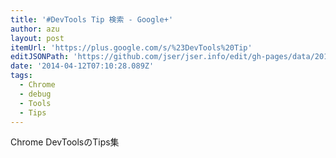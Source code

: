 ```yaml
---
title: '#DevTools Tip 検索 - Google+'
author: azu
layout: post
itemUrl: 'https://plus.google.com/s/%23DevTools%20Tip'
editJSONPath: 'https://github.com/jser/jser.info/edit/gh-pages/data/2014/04/index.json'
date: '2014-04-12T07:10:28.089Z'
tags:
  - Chrome
  - debug
  - Tools
  - Tips
---
```

Chrome DevToolsのTips集
